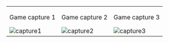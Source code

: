 <table>
    <tr>
        <td>
            <p>Game capture 1</p>
            <img alt="capture1" src="./Assets/Capture1.JPG">
        </td>
        <td>
            <p>Game capture 2</p>
            <img alt="capture2" src="./Assets/Capture2.JPG">
        </td>
        <td>
            <p>Game capture 3</p>
            <img alt="capture3" src="./Assets/Capture3.JPG">
        </td>
    </tr>
</table>